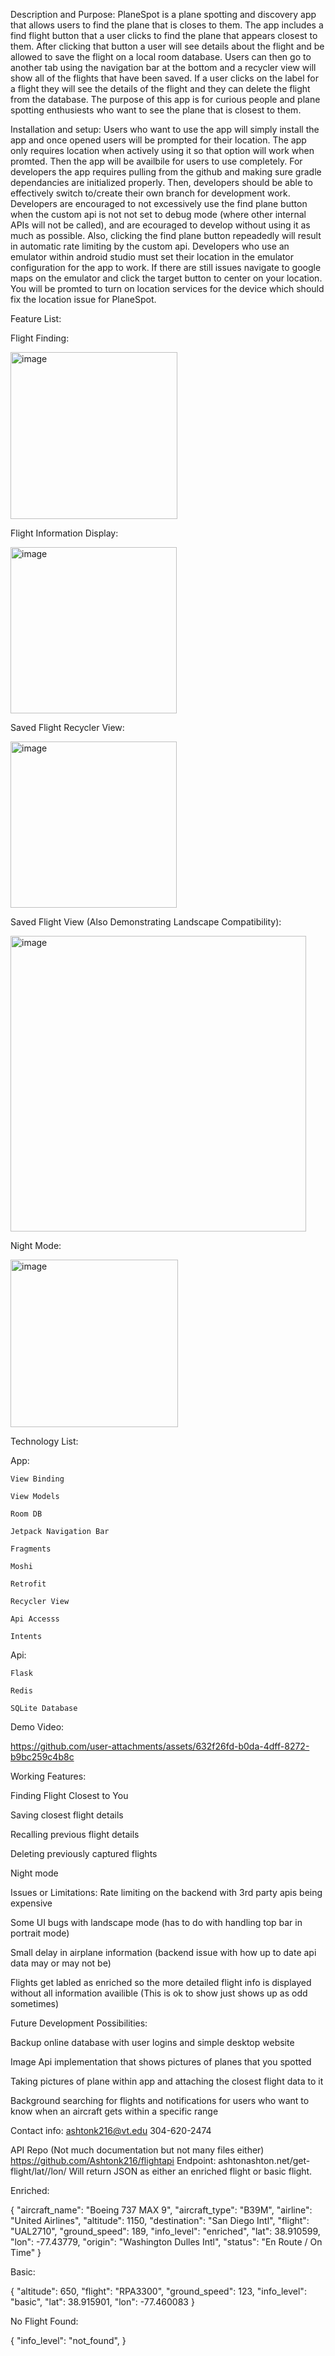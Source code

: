 Description and Purpose:
PlaneSpot is a plane spotting and discovery app that allows users to find the plane that is closes to them. The app includes a find flight button that a user clicks to find the plane that
appears closest to them. After clicking that button a user will see details about the flight and be allowed to save the flight on a local room database. Users can then go to another tab using
the navigation bar at the bottom and a recycler view will show all of the flights that have been saved. If a user clicks on the label for a flight they will see the details of the flight and
they can delete the flight from the database. The purpose of this app is for curious people and plane spotting enthusiests who want to see the plane that is closest to them. 

Installation and setup:
Users who want to use the app will simply install the app and once opened users will be prompted for their location. The app only requires location when actively using it so that option will work
when promted. Then the app will be availbile for users to use completely. For developers the app requires pulling from the github and making sure gradle dependancies are initialized properly. 
Then, developers should be able to effectively switch to/create their own branch for development work. Developers are encouraged to not excessively use the find plane button when the custom api is not 
not set to debug mode (where other internal APIs will not be called), and are ecouraged to develop without using it as much as possible. Also, clicking the find plane button repeadedly will result 
in automatic rate limiting by the custom api. Developers who use an emulator within android studio must set their location in the emulator configuration for the app to work. If there are still
issues navigate to google maps on the emulator and click the target button to center on your location. You will be promted to turn on location services for the device which should fix the 
location issue for PlaneSpot.

Feature List:

Flight Finding:

<img width="267" alt="image" src="https://github.com/user-attachments/assets/b1f6b7a1-9adf-40a9-b432-679e46563f29" />

Flight Information Display:

<img width="266" alt="image" src="https://github.com/user-attachments/assets/7385647c-f424-46e4-9101-5e8656eefcf6" />

Saved Flight Recycler View:

<img width="266" alt="image" src="https://github.com/user-attachments/assets/a51cdb7c-609e-4e57-9663-e1cde460e2a0" />

Saved Flight View (Also Demonstrating Landscape Compatibility):

<img width="473" alt="image" src="https://github.com/user-attachments/assets/30581b6c-3e44-480f-ac6e-7a4322afc25c" />

Night Mode:

<img width="268" alt="image" src="https://github.com/user-attachments/assets/929438e6-8714-4027-becb-6b5bea5ae238" />


Technology List:

App:

    View Binding
    
    View Models
    
    Room DB
    
    Jetpack Navigation Bar
    
    Fragments
    
    Moshi
    
    Retrofit
    
    Recycler View
    
    Api Accesss
    
    Intents
    
Api:

    Flask
    
    Redis
    
    SQLite Database
    

Demo Video:


https://github.com/user-attachments/assets/632f26fd-b0da-4dff-8272-b9bc259c4b8c

Working Features:

Finding Flight Closest to You

Saving closest flight details

Recalling previous flight details

Deleting previously captured flights

Night mode


Issues or Limitations:
Rate limiting on the backend with 3rd party apis being expensive

Some UI bugs with landscape mode (has to do with handling top bar in portrait mode)

Small delay in airplane information (backend issue with how up to date api data may or may not be)

Flights get labled as enriched so the more detailed flight info is displayed without all information availible (This is ok to show just shows up as odd sometimes)



Future Development Possibilities:

Backup online database with user logins and simple desktop website

Image Api implementation that shows pictures of planes that you spotted

Taking pictures of plane within app and attaching the closest flight data to it

Background searching for flights and notifications for users who want to know when an aircraft gets within a specific range



Contact info:
ashtonk216@vt.edu
304-620-2474


API Repo (Not much documentation but not many files either)
https://github.com/Ashtonk216/flightapi
Endpoint: ashtonashton.net/get-flight/lat/<latittude>/lon/<longitude> 
Will return JSON as either an enriched flight or basic flight.


Enriched:

{
  "aircraft_name": "Boeing 737 MAX 9",
  "aircraft_type": "B39M",
  "airline": "United Airlines",
  "altitude": 1150,
  "destination": "San Diego Intl",
  "flight": "UAL2710",
  "ground_speed": 189,
  "info_level": "enriched",
  "lat": 38.910599,
  "lon": -77.43779,
  "origin": "Washington Dulles Intl",
  "status": "En Route / On Time"
}


Basic:

{
  "altitude": 650,
  "flight": "RPA3300",
  "ground_speed": 123,
  "info_level": "basic",
  "lat": 38.915901,
  "lon": -77.460083
}


No Flight Found:

{
  "info_level": "not_found",
}





  




